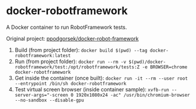 # docker-robotframework
A Docker container to run RobotFramework tests.

Original project: [ppodgorsek/docker-robot-framework](https://github.com/ppodgorsek/docker-robot-framework)

1. Build (from project folder): `docker build $(pwd) --tag docker-robotframework:latest`
2. Run (from project folder): `docker run --rm -v $(pwd)/docker-robotframework/test:/opt/robotframework/tests:Z -e BROWSER=chrome docker-robotframework`
3. Get inside the container (once built): `docker run -it --rm --user root --entrypoint /bin/sh docker-robotframework`
4. Test virtual screen browser (inside container sample): `xvfb-run --server-args="-screen 0 1920x1080x24 -ac" /usr/bin/chromium-browser --no-sandbox --disable-gpu`
